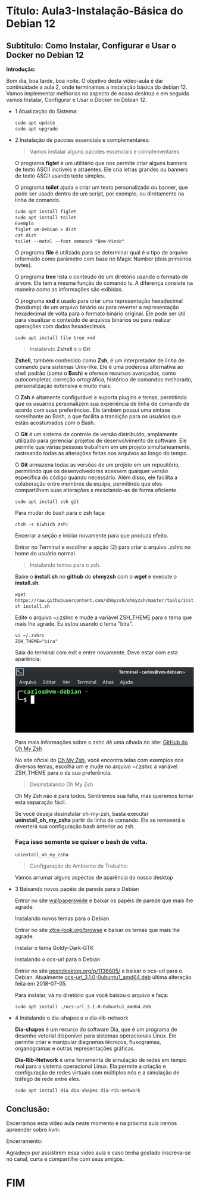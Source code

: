 # Título: Aula3-Instalação-Básica do Debian 12
## Subtítulo: Como Instalar, Configurar e Usar o Docker no Debian 12

**Introdução:**

Bom dia, boa tarde, boa noite.
O objetivo desta vídeo-aula é dar continuidade a aula 2, onde terminamos a instalação básica do debian 12.
Vamos implementar melhorias no aspecto de nosso desktop e em seguida vamos Instalar, Configurar e Usar o Docker no Debian 12.

* 1 Atualização do Sistema:

    ```console
    sudo apt update
    sudo apt upgrade
    ```

* 2 Instalação de pacotes essenciais e complementares:

    >Vamos instalar alguns pacotes essenciais e complementares

    O programa **figlet** é um utilitário que nos permite criar alguns banners de texto ASCII incríveis e atraentes. Ele cria letras grandes ou banners de texto ASCII usando texto simples.

    O programa **toilet** ajuda a criar um texto personalizado ou banner, que pode ser usado dentro de um script, por exemplo, ou diretamente na linha de comando.

    ```console
    sudo apt install figlet
    sudo apt install toilet
    Exemplo
    figlet vm-Debian > dist
    cat dist
    toilet --metal --font smmono9 "Bem-Vindo"
    ```

    O programa **file** é utilizado para se determinar qual é o tipo de arquivo informado como parâmetro com base no Magic Number (dois primeiros bytes).

    O programa **tree** lista o conteúdo de um diretório usando o formato de árvore. Ele tem a mesma função do comando ls. A diferença consiste na maneira como as informações são exibidas.

    O programa **xxd** é usado para criar uma representação hexadecimal (hexdump) de um arquivo binário ou para reverter a representação hexadecimal de volta para o formato binário original. Ele pode ser útil para visualizar o conteúdo de arquivos binários ou para realizar operações com dados hexadecimais.

    ```console
    sudo apt install file tree xxd
    ```

    >Instalando **Zshell** e o **Git**

    **Zshell**, também conhecido como **Zsh**, é um interpretador de linha de comando para sistemas Unix-like. Ele é uma poderosa alternativa ao shell padrão (como o **Bash**) e oferece recursos avançados, como autocompletar, correção ortográfica, histórico de comandos melhorado, personalização extensiva e muito mais.

    O **Zsh** é altamente configurável e suporta plugins e temas, permitindo que os usuários personalizem sua experiência de linha de comando de acordo com suas preferências. Ele também possui uma sintaxe semelhante ao Bash, o que facilita a transição para os usuários que estão acostumados com o Bash.

    O **Git** é um sistema de controle de versão distribuído, amplamente utilizado para gerenciar projetos de desenvolvimento de software. Ele permite que várias pessoas trabalhem em um projeto simultaneamente, rastreando todas as alterações feitas nos arquivos ao longo do tempo.

    O **Git** armazena todas as versões de um projeto em um repositório, permitindo que os desenvolvedores acessem qualquer versão específica do código quando necessário. Além disso, ele facilita a colaboração entre membros da equipe, permitindo que eles compartilhem suas alterações e mesclando-as de forma eficiente.

    ```console
    sudo apt install zsh git
    ```

    Para mudar do bash para o zsh faça:

    ```console
    chsh -s $(which zsh)
    ```

    Encerrar a seção e iniciar novamente para que produza efeito.

    Entrar no Terminal e escolher a opção (2) para criar o arquivo .zshrc no home do usuário normal.

    >Instalando temas para o zsh.

    Baixe o **install.sh** no **github** do **ohmyzsh** com o **wget** e execute o **install.sh**.

    ```console
    wget https://raw.githubusercontent.com/ohmyzsh/ohmyzsh/master/tools/install.sh
    sh install.sh
    ```

    Edite o arquivo ~/.zshrc e mude a variável ZSH_THEME para o tema que mais lhe agrade. Eu estou usando o tema "bira".

    ```console
    vi ~/.zshrc
    ZSH_THEME="bira"
    ```

    Saia do terminal com exit e entre novamente. Deve estar com esta aparência:

    ![Prompt do zsh com o tema "bira"](imagens/Aula3-Prompt-zsh.jpg)

    Para mais informações sobre o zshc dê uma olhada no site:
    [GitHub do Oh My Zsh](https://github.com/ohmyzsh/ohmyzsh)
    
    No site oficial do [Oh My Zsh](https://ohmyz.sh/), você encontra telas com exemplos dos diversos temas, escolha um e mude no arquivo ~/.zshrc a variável ZSH_THEME para o da sua preferência.

    >Desinstalando Oh My Zsh

    Oh My Zsh não é para todos. Sentiremos sua falta, mas queremos tornar esta separação fácil.

    Se você deseja desinstalar oh-my-zsh, basta executar **uninstall_oh_my_zsha** partir da linha de comando. Ele se removerá e reverterá sua configuração bash anterior ao zsh.

    ### Faça isso somente se quiser o bash de volta.

    ```console
    uninstall_oh_my_zsha
    ```

    >Configuração de Ambiente de Trabalho:

    Vamos arrumar alguns aspectos de aparência do nosso desktop

* 3 Baixando novos papéis de parede para o Debian

    Entrar no site [wallpaperswide](https://wallpaperswide.com/) e baixar os papéis de parede que mais lhe agrade.

    Instalando novos temas para o Debian

    Entrar no site [xfce-look.org/browse](https://www.xfce-look.org/browse/) e baixar os temas que mais lhe agrade.

    instalar o tema Goldy-Dark-GTK

    Instalando o ocs-url para o Debian

    Entrar no site [opendesktop.org/p/1136805/](https://www.opendesktop.org/p/1136805/) e baixar o ocs-url para o Debian. Atualmente [ocs-url_3.1.0-0ubuntu1_amd64.deb](https://ocs-dl.fra1.cdn.digitaloceanspaces.com/data/files/1467909105/ocs-url_3.1.0-0ubuntu1_amd64.deb?response-content-disposition=attachment%3B%2520ocs-url_3.1.0-0ubuntu1_amd64.deb&X-Amz-Content-Sha256=UNSIGNED-PAYLOAD&X-Amz-Algorithm=AWS4-HMAC-SHA256&X-Amz-Credential=RWJAQUNCHT7V2NCLZ2AL%2F20230922%2Fus-east-1%2Fs3%2Faws4_request&X-Amz-Date=20230922T223917Z&X-Amz-SignedHeaders=host&X-Amz-Expires=3600&X-Amz-Signature=723d3bc84e575b3920b07e1a0506d075f1a545c5c09871c49e1ed7a8d3afd20d) última alteração feita em 2018-07-05.
    
    Para instalar, vá no diretório que você baixou o arquivo e faça:

    ```console
    sudo apt install ./ocs-url_3.1.0-0ubuntu1_amd64.deb
    ```

* 4 Instalando o dia-shapes e o dia-rib-network

    **Dia-shapes** é um recurso do software Dia, que é um programa de desenho vetorial disponível para sistemas operacionais Linux. Ele permite criar e manipular diagramas técnicos, fluxogramas, organogramas e outras representações gráficas.

    **Dia-Rib-Network** é uma ferramenta de simulação de redes em tempo real para o sistema operacional Linux. Ela permite a criação e configuração de redes virtuais com múltiplos nós e a simulação de tráfego de rede entre eles.

    ```console
    sudo apt install dia dia-shapes dia-rib-network
    ```

## Conclusão:

Encerramos esta vídeo aula neste momento e na próxima aula iremos apreender sobre kvm.

Encerramento:

Agradeço por assistirem essa vídeo aula e caso tenha gostado inscreva-se no canal, curta e compartilhe com seus amigos.

# FIM